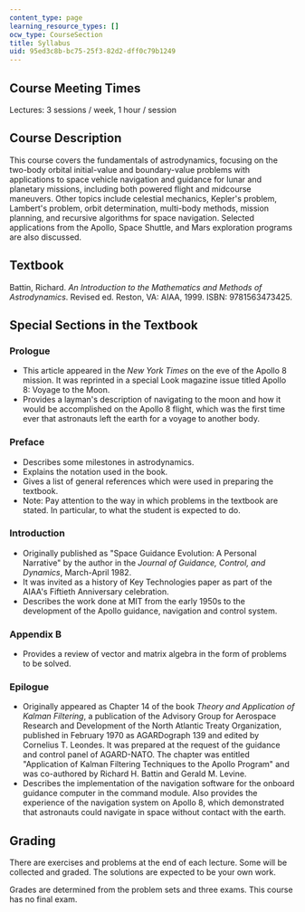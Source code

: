 ```yaml
---
content_type: page
learning_resource_types: []
ocw_type: CourseSection
title: Syllabus
uid: 95ed3c8b-bc75-25f3-82d2-dff0c79b1249
---
```


Course Meeting Times
--------------------

Lectures: 3 sessions / week, 1 hour / session

Course Description
------------------

This course covers the fundamentals of astrodynamics, focusing on the two-body orbital initial-value and boundary-value problems with applications to space vehicle navigation and guidance for lunar and planetary missions, including both powered flight and midcourse maneuvers. Other topics include celestial mechanics, Kepler's problem, Lambert's problem, orbit determination, multi-body methods, mission planning, and recursive algorithms for space navigation. Selected applications from the Apollo, Space Shuttle, and Mars exploration programs are also discussed.

Textbook
--------

Battin, Richard. _An Introduction to the Mathematics and Methods of Astrodynamics_. Revised ed. Reston, VA: AIAA, 1999. ISBN: 9781563473425.

Special Sections in the Textbook
--------------------------------

### Prologue

*   This article appeared in the _New York Times_ on the eve of the Apollo 8 mission. It was reprinted in a special Look magazine issue titled Apollo 8: Voyage to the Moon.
*   Provides a layman's description of navigating to the moon and how it would be accomplished on the Apollo 8 flight, which was the first time ever that astronauts left the earth for a voyage to another body.

### Preface

*   Describes some milestones in astrodynamics.
*   Explains the notation used in the book.
*   Gives a list of general references which were used in preparing the textbook.
*   Note: Pay attention to the way in which problems in the textbook are stated. In particular, to what the student is expected to do.

### Introduction

*   Originally published as "Space Guidance Evolution: A Personal Narrative" by the author in the _Journal of Guidance, Control, and Dynamics_, March-April 1982.
*   It was invited as a history of Key Technologies paper as part of the AIAA's Fiftieth Anniversary celebration.
*   Describes the work done at MIT from the early 1950s to the development of the Apollo guidance, navigation and control system.

### Appendix B

*   Provides a review of vector and matrix algebra in the form of problems to be solved.

### Epilogue

*   Originally appeared as Chapter 14 of the book _Theory and Application of Kalman Filtering_, a publication of the Advisory Group for Aerospace Research and Development of the North Atlantic Treaty Organization, published in February 1970 as AGARDograph 139 and edited by Cornelius T. Leondes. It was prepared at the request of the guidance and control panel of AGARD-NATO. The chapter was entitled "Application of Kalman Filtering Techniques to the Apollo Program" and was co-authored by Richard H. Battin and Gerald M. Levine.
*   Describes the implementation of the navigation software for the onboard guidance computer in the command module. Also provides the experience of the navigation system on Apollo 8, which demonstrated that astronauts could navigate in space without contact with the earth.

Grading
-------

There are exercises and problems at the end of each lecture. Some will be collected and graded. The solutions are expected to be your own work.

Grades are determined from the problem sets and three exams. This course has no final exam.
